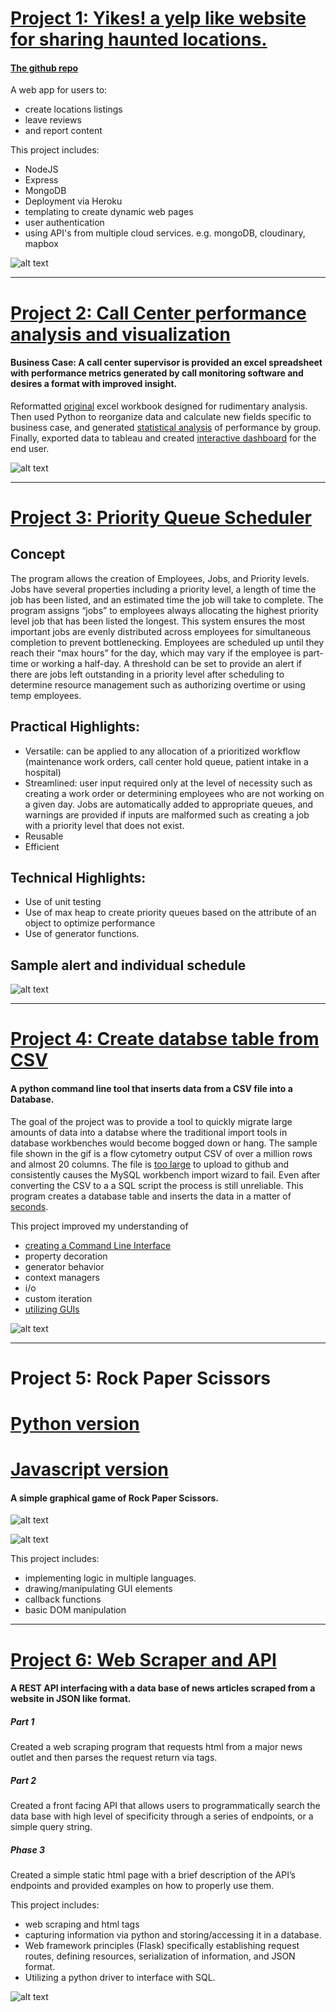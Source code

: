 
# [Project 1: Yikes! a yelp like website for sharing haunted locations.](https://still-wildwood-10638.herokuapp.com/)
#### [The github repo](https://github.com/wcstrickland/yikes)

A web app for users to:
- create locations listings
- leave reviews
- and report content

This project includes:
- NodeJS
- Express
- MongoDB
- Deployment via Heroku
- templating to create dynamic web pages
- user authentication
- using API's from multiple cloud services. e.g. mongoDB, cloudinary, mapbox

![alt text](images/hauntings.png)

---------------------------------------------------------------------------------------------------------------------------------------------

# [Project 2: Call Center performance analysis and visualization](https://github.com/wcstrickland/call_center)
#### Business Case: A call center supervisor is provided an excel spreadsheet with performance metrics generated by call monitoring software and desires a format with improved insight.

Reformatted [original](images/call_raw_xl.png) excel workbook designed for rudimentary analysis.
Then used Python to reorganize data and calculate new fields specific to business case,
and generated [statistical analysis](images/jupyter_img.png) of performance by group. 
Finally, exported data to tableau and created [interactive dashboard](https://public.tableau.com/shared/KXPPY74GJ?:display_count=y&:origin=viz_share_link) for the end user.

![alt text](https://media.giphy.com/media/LoZyUPDg7HZu2sgd5I/giphy.gif)

---------------------------------------------------------------------------------------------------------------------------------------------


# [Project 3: Priority Queue Scheduler](https://github.com/wcstrickland/priorityqueue)
## Concept
The program allows the creation of Employees, Jobs, and Priority levels. Jobs have several properties including a priority level, a length of time the job has been listed, and an estimated time the job will take to complete. The program assigns “jobs” to employees always allocating the highest priority level job that has been listed the longest. This system ensures the most important jobs are evenly distributed across employees for simultaneous completion to prevent bottlenecking. Employees are scheduled up until they reach their “max hours” for the day, which may vary if the employee is part-time or working a half-day. A threshold can be set to provide an alert if there are jobs left outstanding in a priority level after scheduling to determine resource management such as authorizing overtime or using temp employees. 

## Practical Highlights:
- Versatile: can be applied to any allocation of a prioritized workflow (maintenance work orders, call center hold queue, patient intake in a hospital)
- Streamlined: user input required only at the level of necessity such as creating a work order or determining employees who are not working on a given day. Jobs are automatically added to appropriate queues, and warnings are provided if inputs are malformed such as creating a job with a priority level that does not exist.
- Reusable
- Efficient


## Technical Highlights:
- Use of unit testing
- Use of max heap to create priority queues based on the attribute of an object to optimize performance
- Use of generator functions. 

## Sample alert and individual schedule 
![alt text](images/sample_alert.png)

---------------------------------------------------------------------------------------------------------------------------------------------

# [Project 4: Create databse table from CSV](https://github.com/wcstrickland/csv_to_sql)
#### A python command line tool that inserts data from a CSV file into a Database.

The goal of the project was to provide a tool to quickly migrate large amounts of data into a databse where the traditional import tools in database workbenches would become bogged down or hang. The sample file shown in the gif is a flow cytometry output CSV of over a million rows and almost 20 columns. The file is [too large](images/csv4.png) to upload to github and consistently causes the MySQL workbench import wizard to fail. Even after converting the CSV to a a SQL script the process is still unreliable. This program creates a database table and inserts the data in a matter of [seconds](images/csv1.png).

This project improved my understanding of
- [creating a Command Line Interface](images/csv3.png)
- property decoration
- generator behavior
- context managers
- i/o
- custom iteration
- [utilizing GUIs](images/csv2.png)

![alt text](https://media.giphy.com/media/IqKeb1e0qlnZFz9vk9/giphy.gif)


---------------------------------------------------------------------------------------------------------------------------------------------

# Project 5: Rock Paper Scissors
# [Python version](https://github.com/wcstrickland/rock_paper_scissors)
# [Javascript version](https://github.com/wcstrickland/RockPaperScissors)

#### A simple graphical game of Rock Paper Scissors.

![alt text](https://media.giphy.com/media/5kQYqUcXHCKkGYBQNY/giphy.gif)

![alt text](https://media.giphy.com/media/JGXjxr0c0bRPa682fn/giphy.gif)

This project includes:
- implementing logic in multiple languages.
- drawing/manipulating GUI elements
- callback functions
- basic DOM manipulation

---------------------------------------------------------------------------------------------------------------------------------------------



# [Project 6: Web Scraper and API](https://github.com/wcstrickland/news_api)
#### A REST API interfacing with a data base of news articles scraped from a website in JSON like format.

##### Part 1
Created a web scraping program that requests html from a major news outlet and then parses the request return via tags. 
##### Part 2
Created a front facing API that allows users to programmatically search the data base with high level of specificity through a series of endpoints, or a simple query string.
##### Phase 3 
Created a simple static html page with  a brief description of the API’s endpoints and provided examples on how to properly use them. 

This project includes:
- web scraping and html tags
- capturing information via python and storing/accessing it in a database.
- Web framework principles (Flask) specifically establishing request routes, defining resources, serialization of information, and JSON format.
- Utilizing a python driver to interface with SQL.

![alt text](images/home_page_img.png)

